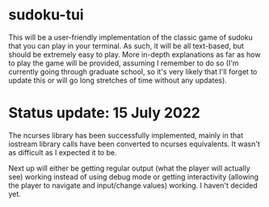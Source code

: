 # sudoku-tui

This will be a user-friendly implementation of the classic game of sudoku that you can play in your terminal. As such, it will be all text-based, but should be extremely easy to play. More in-depth explanations as far as how to play the game will be provided, assuming I remember to do so (I'm currently going through graduate school, so it's very likely that I'll forget to update this or will go long stretches of time without any updates).

# Status update: 15 July 2022

The ncurses library has been successfully implemented, mainly in that iostream library calls have been converted to ncurses equivalents. It wasn't as difficult as I expected it to be.

Next up will either be getting regular output (what the player will actually see) working instead of using debug mode or getting interactivity (allowing the player to navigate and input/change values) working. I haven't decided yet.
